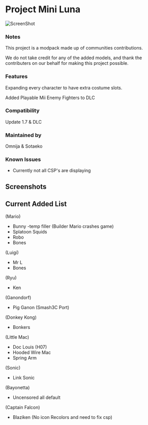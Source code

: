 # Project Mini Luna
![ScreenShot](https://i.imgur.com/dK5Jkp4.png)

### Notes
This project is a modpack made up of communities contributions.

We do not take credit for any of the added models, and thank the contributers on our behalf for making this project possible.

### Features
Expanding every character to have extra costume slots.

Added Playable Mii Enemy Fighters to DLC

### Compatibility
Update 1.7 & DLC

### Maintained by
Omnija & Sotaeko

### Known Issues
* Currently not all CSP's are displaying

## Screenshots

## Current Added List

(Mario)
* Bunny -temp filler (Builder Mario crashes game)
* Splatoon Squids
* Robo
* Bones

(Luigi)
* Mr L
* Bones

(Ryu)
* Ken

(Ganondorf)
* Pig Ganon (Smash3C Port)

(Donkey Kong)
* Bonkers

(Little Mac)
* Doc Louis (H07)
* Hooded Wire Mac
* Spring Arm

(Sonic)
* Link Sonic

(Bayonetta)
* Uncensored all default

(Captain Falcon)
* Blaziken (No icon Recolors and need to fix csp)
